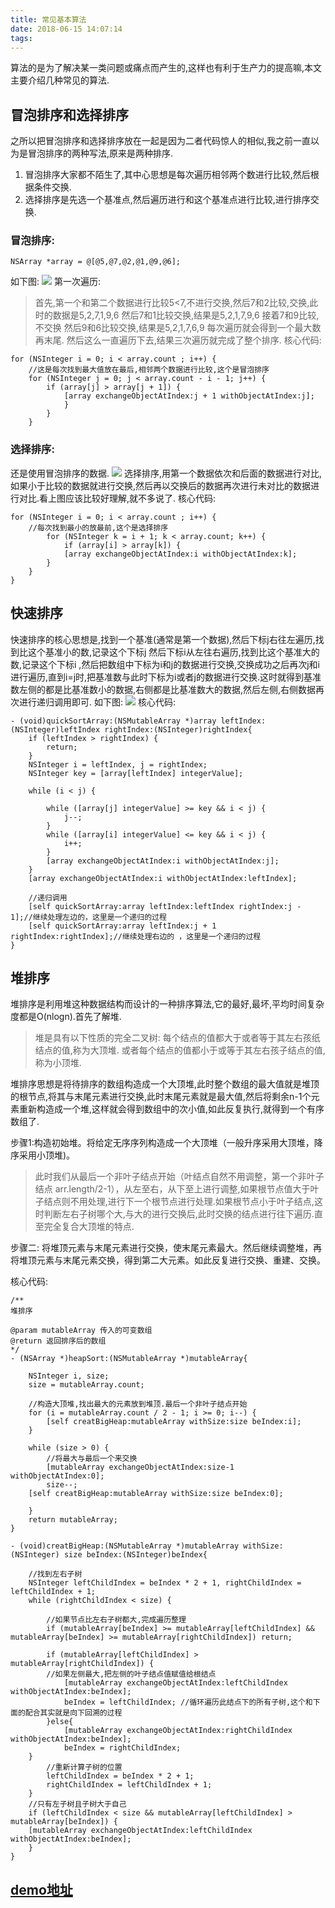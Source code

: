 ```yaml
---
title: 常见基本算法
date: 2018-06-15 14:07:14
tags:
---
```

算法的是为了解决某一类问题或痛点而产生的,这样也有利于生产力的提高嘛,本文主要介绍几种常见的算法.
## 冒泡排序和选择排序
之所以把冒泡排序和选择排序放在一起是因为二者代码惊人的相似,我之前一直以为是冒泡排序的两种写法,原来是两种排序.
1. 冒泡排序大家都不陌生了,其中心思想是每次遍历相邻两个数进行比较,然后根据条件交换.
2. 选择排序是先选一个基准点,然后遍历进行和这个基准点进行比较,进行排序交换.

### 冒泡排序:
```
NSArray *array = @[@5,@7,@2,@1,@9,@6];
```
如下图:
![](https://ws1.sinaimg.cn/large/006tKfTcly1fsbus5l9b9j30yy0iq40v.jpg)
第一次遍历:
> 首先,第一个和第二个数据进行比较5<7,不进行交换,然后7和2比较,交换,此时的数据是5,2,7,1,9,6 然后7和1比较交换,结果是5,2,1,7,9,6 接着7和9比较,不交换 然后9和6比较交换,结果是5,2,1,7,6,9  每次遍历就会得到一个最大数再末尾.
然后这么一直遍历下去,结果三次遍历就完成了整个排序.
核心代码:

```
for (NSInteger i = 0; i < array.count ; i++) {
    //这是每次找到最大值放在最后,相邻两个数据进行比较,这个是冒泡排序
    for (NSInteger j = 0; j < array.count - i - 1; j++) {
        if (array[j] > array[j + 1]) {
            [array exchangeObjectAtIndex:j + 1 withObjectAtIndex:j];
            }
        }
    }
```
### 选择排序:
还是使用冒泡排序的数据.
![](https://ws4.sinaimg.cn/large/006tKfTcly1fsbveuwmoaj30yw0imjul.jpg)
选择排序,用第一个数据依次和后面的数据进行对比,如果小于比较的数据就进行交换,然后再以交换后的数据再次进行未对比的数据进行对比.看上图应该比较好理解,就不多说了.
核心代码:
```
for (NSInteger i = 0; i < array.count ; i++) {
    //每次找到最小的放最前,这个是选择排序
        for (NSInteger k = i + 1; k < array.count; k++) {
            if (array[i] > array[k]) {
            [array exchangeObjectAtIndex:i withObjectAtIndex:k];
        }
    }
}
```
## 快速排序
快速排序的核心思想是,找到一个基准(通常是第一个数据),然后下标j右往左遍历,找到比这个基准小的数,记录这个下标j 然后下标i从左往右遍历,找到比这个基准大的数,记录这个下标i ,然后把数组中下标为i和j的数据进行交换,交换成功之后再次j和i进行遍历,直到i=j时,把基准数与此时下标为i或者j的数据进行交换.这时就得到基准数左侧的都是比基准数小的数据,右侧都是比基准数大的数据,然后左侧,右侧数据再次进行递归调用即可.
如下图:
![](https://ws1.sinaimg.cn/large/006tKfTcly1fsbwu2fpexj30z6154adb.jpg)
核心代码:
```
- (void)quickSortArray:(NSMutableArray *)array leftIndex:(NSInteger)leftIndex rightIndex:(NSInteger)rightIndex{
    if (leftIndex > rightIndex) {
        return;
    }
    NSInteger i = leftIndex, j = rightIndex;
    NSInteger key = [array[leftIndex] integerValue];

    while (i < j) {

        while ([array[j] integerValue] >= key && i < j) {
            j--;
        }
        while ([array[i] integerValue] <= key && i < j) {
            i++;
        }
        [array exchangeObjectAtIndex:i withObjectAtIndex:j];
    }
    [array exchangeObjectAtIndex:i withObjectAtIndex:leftIndex];

    //递归调用
    [self quickSortArray:array leftIndex:leftIndex rightIndex:j - 1];//继续处理左边的，这里是一个递归的过程
    [self quickSortArray:array leftIndex:j + 1 rightIndex:rightIndex];//继续处理右边的 ，这里是一个递归的过程
}

```

## 堆排序
堆排序是利用堆这种数据结构而设计的一种排序算法,它的最好,最坏,平均时间复杂度都是O(nlogn).首先了解堆.
> 堆是具有以下性质的完全二叉树: 每个结点的值都大于或者等于其左右孩纸结点的值,称为大顶堆. 或者每个结点的值都小于或等于其左右孩子结点的值,称为小顶堆.

堆排序思想是将待排序的数组构造成一个大顶堆,此时整个数组的最大值就是堆顶的根节点,将其与末尾元素进行交换,此时末尾元素就是最大值,然后将剩余n-1个元素重新构造成一个堆,这样就会得到数组中的次小值,如此反复执行,就得到一个有序数组了.

步骤1:构造初始堆。将给定无序序列构造成一个大顶堆（一般升序采用大顶堆，降序采用小顶堆)。
> 此时我们从最后一个非叶子结点开始（叶结点自然不用调整，第一个非叶子结点 arr.length/2-1），从左至右，从下至上进行调整,如果根节点值大于叶子结点则不用处理,进行下一个根节点进行处理.如果根节点小于叶子结点,这时判断左右子树哪个大,与大的进行交换后,此时交换的结点进行往下遍历.直至完全复合大顶堆的特点.

步骤二: 将堆顶元素与末尾元素进行交换，使末尾元素最大。然后继续调整堆，再将堆顶元素与末尾元素交换，得到第二大元素。如此反复进行交换、重建、交换。

核心代码:
```
/**
堆排序

@param mutableArray 传入的可变数组
@return 返回排序后的数组
*/
- (NSArray *)heapSort:(NSMutableArray *)mutableArray{

    NSInteger i, size;
    size = mutableArray.count;

    //构造大顶堆,找出最大的元素放到堆顶.最后一个非叶子结点开始
    for (i = mutableArray.count / 2 - 1; i >= 0; i--) {
        [self creatBigHeap:mutableArray withSize:size beIndex:i];
    }

    while (size > 0) {
        //将最大与最后一个来交换
        [mutableArray exchangeObjectAtIndex:size-1 withObjectAtIndex:0];
        size--;
    [self creatBigHeap:mutableArray withSize:size beIndex:0];

    }
    return mutableArray;
}

- (void)creatBigHeap:(NSMutableArray *)mutableArray withSize:(NSInteger) size beIndex:(NSInteger)beIndex{

    //找到左右子树
    NSInteger leftChildIndex = beIndex * 2 + 1, rightChildIndex = leftChildIndex + 1;
    while (rightChildIndex < size) {

        //如果节点比左右子树都大,完成遍历整理
        if (mutableArray[beIndex] >= mutableArray[leftChildIndex] && mutableArray[beIndex] >= mutableArray[rightChildIndex]) return;

        if (mutableArray[leftChildIndex] > mutableArray[rightChildIndex]) {
        //如果左侧最大,把左侧的叶子结点值赋值给根结点
            [mutableArray exchangeObjectAtIndex:leftChildIndex withObjectAtIndex:beIndex];
            beIndex = leftChildIndex; //循环遍历此结点下的所有子树,这个和下面的配合其实就是向下回溯的过程
        }else{
            [mutableArray exchangeObjectAtIndex:rightChildIndex withObjectAtIndex:beIndex];
            beIndex = rightChildIndex;
    }
        //重新计算子树的位置
        leftChildIndex = beIndex * 2 + 1;
        rightChildIndex = leftChildIndex + 1;
    }
    //只有左子树且子树大于自己
    if (leftChildIndex < size && mutableArray[leftChildIndex] > mutableArray[beIndex]) {
    [mutableArray exchangeObjectAtIndex:leftChildIndex withObjectAtIndex:beIndex];
    }
}

```
## [demo地址](https://github.com/RiversMaJianCheng/blogDemo)

